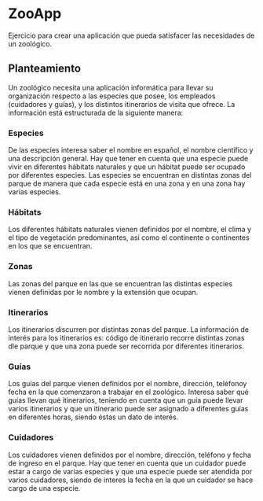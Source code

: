 # ZooApp
Ejercicio para crear una aplicación que pueda satisfacer las necesidades de un zoológico.

## Planteamiento
Un zoológico necesita una aplicación informática para llevar su organización respecto a las especies que posee, los empleados (cuidadores y guías), y los distintos itinerarios de visita que ofrece. La información está estructurada de la siguiente manera:
### Especies
De las especies interesa saber el nombre en español, el nombre científico y una descripción general. Hay que tener en cuenta que una especie puede vivir en diferentes hábitats naturales y que un hábitat puede ser ocupado por diferentes especies. Las especies se encuentran en distintas zonas del parque de manera que cada especie está en una zona y en una zona hay varias especies.
### Hábitats
Los diferentes hábitats naturales vienen definidos por el nombre, el clima y el tipo de vegetación predominantes, así como el continente o continentes en los que se encuentran.
### Zonas
Las zonas del parque en las que se encuentran las distintas especies vienen definidas por le nombre y la extensión que ocupan.
### Itinerarios
Los itinerarios discurren por distintas zonas del parque. La información de interés para los itinerarios es: código de itinerario recorre distintas zonas dle parque y que una zona puede ser recorrida por diferentes itinerarios.
### Guías
Los guías del parque vienen definidos por el nombre, dirección, teléfonoy fecha en la que comenzaron a trabajar en el zoológico. Interesa saber qué guías llevan qué itinerarios, teniendo en cuenta que un guía puede llevar varios itinerarios y que un itinerario puede ser asignado a diferentes guías en diferentes horas, siendo éstas un dato de interés.
### Cuidadores
Los cuidadores vienen definidos por el nombre, dirección, teléfono y fecha de ingreso en el parque. Hay que tener en cuenta que un cuidador puede estar a cargo de varias especies y que una especie puede ser atendida por varios cuidadores, siendo de interes la fecha en la que un cuidador se hace cargo de una especie.
